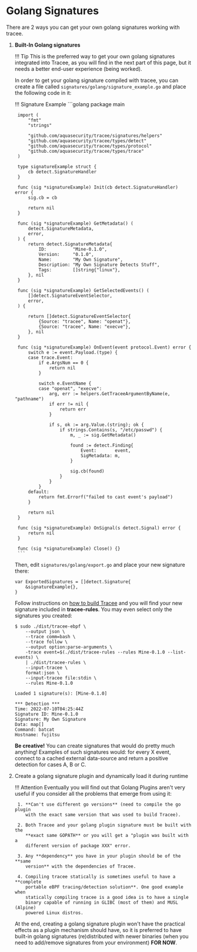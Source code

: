 # Golang Signatures

There are 2 ways you can get your own golang signatures working with tracee.

1. **Built-In Golang signatures**

    !!! Tip
        This is the preferred way to get your own golang signatures integrated
        into Tracee, as you will find in the next part of this page, but it
        needs a better end-user experience (being worked).

    In order to get your golang signature compiled with tracee, you can create
    a file called `signatures/golang/signature_example.go` and place the
    following code in it:

    !!! Signature Example
        ```golang
        package main
        
        import (
        	"fmt"
        	"strings"
        
        	"github.com/aquasecurity/tracee/signatures/helpers"
        	"github.com/aquasecurity/tracee/types/detect"
        	"github.com/aquasecurity/tracee/types/protocol"
        	"github.com/aquasecurity/tracee/types/trace"
        )
        
        type signatureExample struct {
        	cb detect.SignatureHandler
        }
        
        func (sig *signatureExample) Init(cb detect.SignatureHandler) error {
        	sig.cb = cb
        
        	return nil
        }
        
        func (sig *signatureExample) GetMetadata() (
        	detect.SignatureMetadata,
        	error,
        ) {
        	return detect.SignatureMetadata{
        		ID:          "Mine-0.1.0",
        		Version:     "0.1.0",
        		Name:        "My Own Signature",
        		Description: "My Own Signature Detects Stuff",
        		Tags:        []string{"linux"},
        	}, nil
        }
        
        func (sig *signatureExample) GetSelectedEvents() (
        	[]detect.SignatureEventSelector,
        	error,
        ) {
        
        	return []detect.SignatureEventSelector{
        		{Source: "tracee", Name: "openat"},
        		{Source: "tracee", Name: "execve"},
        	}, nil
        }
        
        func (sig *signatureExample) OnEvent(event protocol.Event) error {
        	switch e := event.Payload.(type) {
        	case trace.Event:
        		if e.ArgsNum == 0 {
        			return nil
        		}
        
        		switch e.EventName {
        		case "openat", "execve":
        			arg, err := helpers.GetTraceeArgumentByName(e, "pathname")
        			if err != nil {
        				return err
        			}
        
        			if s, ok := arg.Value.(string); ok {
        				if strings.Contains(s, "/etc/passwd") {
        					m, _ := sig.GetMetadata()
        
        					found := detect.Finding{
        						Event:       event,
        						SigMetadata: m,
        					}
        
        					sig.cb(found)
        				}
        			}
        		}
        	default:
        		return fmt.Errorf("failed to cast event's payload")
        	}
        
        	return nil
        }
        
        func (sig *signatureExample) OnSignal(s detect.Signal) error {
        	return nil
        }
        
        func (sig *signatureExample) Close() {}
        ```

    Then, edit `signatures/golang/export.go` and place your new signature there:

    ```golang
    var ExportedSignatures = []detect.Signature{
        &signatureExample{},
    }
    ```

    Follow instructions on [how to build Tracee] and you will find your new
    signature included in **tracee-rules**. You may even select only the
    signatures you created:

    ```text
    $ sudo ./dist/tracee-ebpf \
        --output json \
        --trace comm=bash \
        --trace follow \
        --output option:parse-arguments \
        -trace event=$(./dist/tracee-rules --rules Mine-0.1.0 --list-events) \
        | ./dist/tracee-rules \
        --input-tracee \
        format:json \
        --input-tracee file:stdin \
        --rules Mine-0.1.0

    Loaded 1 signature(s): [Mine-0.1.0]
    
    *** Detection ***
    Time: 2022-07-10T04:25:44Z
    Signature ID: Mine-0.1.0
    Signature: My Own Signature
    Data: map[]
    Command: batcat
    Hostname: fujitsu
    ```

    **Be creative!** You can create signatures that would do pretty much
    anything! Examples of such signatures would: for every X event, connect to
    a cached external data-source and return a positive detection for cases A,
    B or C.

    [how to build Tracee]: ../../contributing/building/building.md

2. Create a golang signature plugin and dynamically load it during runtime

    !!! Attention
        Eventually you will find out that Golang Plugins aren't very useful if
        you consider all the problems that emerge from using it:

        1. **Can't use different go versions** (need to compile the go plugin
           with the exact same version that was used to build Tracee).

        2. Both Tracee and your golang plugin signature must be built with the
           **exact same GOPATH** or you will get a "plugin was built with a
           different version of package XXX" error.

        3. Any **dependency** you have in your plugin should be of the **same
           version** with the dependencies of Tracee.

        4. Compiling tracee statically is sometimes useful to have a **complete
           portable eBPF tracing/detection solution**. One good example when
           statically compiling tracee is a good idea is to have a single
           binary capable of running in GLIBC (most of them) and MUSL (Alpine)
           powered Linux distros.

    At the end, creating a golang signature plugin won't have the practical
    effects as a plugin mechanism should have, so it is preferred to have
    built-in golang signatures (re)distributed with newer binaries (when you
    need to add/remove signatures from your environment) **FOR NOW**.

